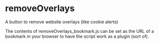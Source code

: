 # removeOverlays
A button to remove website overlays (like cookie alerts)

The contents of removeOverlays_bookmark.js can be set as the URL of a bookmark in your browser to have the script work as a plugin (sort of).
